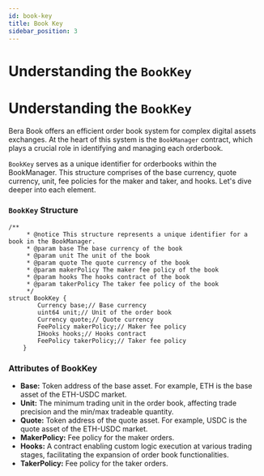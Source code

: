 ```yaml
---
id: book-key
title: Book Key
sidebar_position: 3
---
```

# **Understanding the `BookKey`[](https://docs.berabook.fun/concepts/book-key#understanding-the-bookkey)**

# **Understanding the `BookKey`[](https://docs.berabook.fun/concepts/book-key#understanding-the-bookkey)**

Bera Book offers an efficient order book system for complex digital assets exchanges. At the heart of this system is the `BookManager` contract, which plays a crucial role in identifying and managing each orderbook.

`BookKey` serves as a unique identifier for orderbooks within the BookManager. This structure comprises of the base currency, quote currency, unit, fee policies for the maker and taker, and hooks. Let's dive deeper into each element.

### **`BookKey` Structure[](https://docs.berabook.fun/concepts/book-key#bookkey-structure)**

```solidity
/**
     * @notice This structure represents a unique identifier for a book in the BookManager.
     * @param base The base currency of the book
     * @param unit The unit of the book
     * @param quote The quote currency of the book
     * @param makerPolicy The maker fee policy of the book
     * @param hooks The hooks contract of the book
     * @param takerPolicy The taker fee policy of the book
     */
struct BookKey {
        Currency base;// Base currency
        uint64 unit;// Unit of the order book
        Currency quote;// Quote currency
        FeePolicy makerPolicy;// Maker fee policy
        IHooks hooks;// Hooks contract
        FeePolicy takerPolicy;// Taker fee policy
    }

```

### **Attributes of BookKey[](https://docs.berabook.fun/concepts/book-key#attributes-of-bookkey)**

- **Base:** Token address of the base asset. For example, ETH is the base asset of the ETH-USDC market.
- **Unit:** The minimum trading unit in the order book, affecting trade precision and the min/max tradeable quantity.
- **Quote:** Token address of the quote asset. For example, USDC is the quote asset of the ETH-USDC market.
- **MakerPolicy:** Fee policy for the maker orders.
- **Hooks:** A contract enabling custom logic execution at various trading stages, facilitating the expansion of order book functionalities.
- **TakerPolicy:** Fee policy for the taker orders.